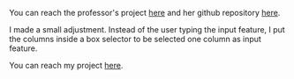 You can reach the professor's project [here](https://share.streamlit.io/misraturp/my-awesome-streamlit-front-end/main.py) and her github repository [here](https://github.com/misraturp/my-awesome-streamlit-front-end).

I made a small adjustment. Instead of the user typing the input feature, I put the columns inside a box selector to be selected one column as input feature.

You can reach my project [here](https://share.streamlit.io/andradecmatheus/streamlit/main/my-awesome-streamlit-front-end/main.py).
